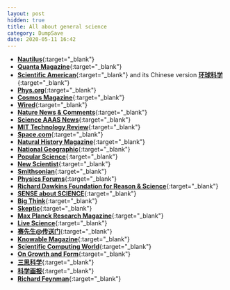 ```yaml
---
layout: post
hidden: true
title: All about general science
category: DumpSave
date: 2020-05-11 16:42
---
```


* [**Nautilus**](http://nautil.us/){:target="_blank"}
* [**Quanta Magazine**](https://www.quantamagazine.org/){:target="_blank"}
* [**Scientific American**](https://www.scientificamerican.com/){:target="_blank"} and its Chinese version [**环球科学**](http://www.huanqiukexue.com/){:target="_blank"}
* [**Phys.org**](https://phys.org/){:target="_blank"}
* [**Cosmos Magazine**](https://cosmosmagazine.com/){:target="_blank"}
* [**Wired**](https://www.wired.com/){:target="_blank"}
* [**Nature News & Comments**](http://www.nature.com/news/){:target="_blank"}
* [**Science AAAS News**](http://www.sciencemag.org/news){:target="_blank"}
* [**MIT Technology Review**](https://www.technologyreview.com/){:target="_blank"}
* [**Space.com**](https://www.space.com/){:target="_blank"}
* [**Natural History Magazine**](http://www.naturalhistorymag.com/){:target="_blank"}
* [**National Geographic**](http://www.nationalgeographic.com/){:target="_blank"}
* [**Popular Science**](http://www.popsci.com/){:target="_blank"}
* [**New Scientist**](https://www.newscientist.com/){:target="_blank"}
* [**Smithsonian**](http://www.smithsonianmag.com/){:target="_blank"}
* [**Physics Forums**](https://www.physicsforums.com/){:target="_blank"}
* [**Richard Dawkins Foundation for Reason & Science**](https://richarddawkins.net/){:target="_blank"}
* [**SENSE about SCIENCE**](http://senseaboutscience.org/){:target="_blank"}
* [**Big Think**](http://bigthink.com/){:target="_blank"}
* [**Skeptic**](http://www.skeptic.com/){:target="_blank"}
* [**Max Planck Research Magazine**](https://www.mpg.de/mpresearch){:target="_blank"}
* [**Live Science**](https://www.livescience.com/){:target="_blank"}
* [**赛先生@传送门**](http://chuansong.me/account/iscientists/hot){:target="_blank"}
* [**Knowable Magazine**](https://www.knowablemagazine.org/){:target="_blank"}
* [**Scientific Computing World**](https://www.scientific-computing.com/){:target="_blank"}
* [**On Growth and Form**](https://www.ongrowthandform.org/){:target="_blank"}
* [**三思科学**](http://www.oursci.8gov.com/mag.htm){:target="_blank"}
* [**科学画报**](http://www.kxhb.com/){:target="_blank"}
* [**Richard Feynman**](http://www.feynman.com/){:target="_blank"}
